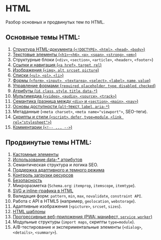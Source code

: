 # HTML #

Разбор основных и продвинутых тем по HTML.

## Основные темы HTML: ##

1. [Структура HTML-документа  (`<!DOCTYPE>`, `<html>`, `<head>`,
   `<body>`)](1.%20Базовые%20темы%20HTML/01.%20Структура%20HTML-документа.md)
2. [Текстовые элементы (`<h1>`–`<h6>`, `<p>`, `<span>`, `<strong>`,
   `<em>`)](1.%20Базовые%20темы%20HTML/02.%20Текстовые%20элементы.md)
3. Структурные блоки (`<div>`, `<section>`, `<article>`, `<header>`, `<footer>`)
4. [Ссылки и навигация  (`<a href>`, `target`, `rel`)](1.%20Базовые%20темы%20HTML/04.%20Ссылки%20и%20навигация.md)
5. [Изображения  (`<img>`, `alt`, `srcset`, `picture`)](1.%20Базовые%20темы%20HTML/05.%20Изображения.md)
6. [Списки (`<ul>`, `<ol>`, `<li>`)](1.%20Базовые%20темы%20HTML/06.%20Списки.md)
7. [Формы (`<form>`, `<input>`,` <textarea>`, `<select>`, `<label>`, `name`,
   `value`)](1.%20Базовые%20темы%20HTML/07.%20Формы.md)
8. [Управление формами (`required`, `placeholder`, `type`, `disabled`,
   `checked`)](1.%20Базовые%20темы%20HTML/08.%20Управление%20формами.md)
9. [Атрибуты (`id`, `class`, `style`, `title`, `data-*`)](1.%20Базовые%20темы%20HTML/09.%20Атрибуты.md)
10. [Мультимедиа (`<video>`, `<audio>`, `<source>`, `<track>`)](1.%20Базовые%20темы%20HTML/10.%20Мультимедиа.md)
11. [Семантика (разница между `<div>` и `<section>`, `<main>`, `<nav>`)](1.%20Базовые%20темы%20HTML/11.%20Семантика.md)
12. [Основы доступности (`alt`-текст, `label`, `aria-*`)](1.%20Базовые%20темы%20HTML/12.%20Основы%20доступности.md)
13. Метаданные (`<meta charset>`, `<meta name="viewport">`, SEO-теги).
14. [Скрипты и стили (`<script>`, `defer`, `type=module`,
    `<link rel="stylesheet">`)](1.%20Базовые%20темы%20HTML/14.%20Скрипты%20и%20стили.md)
15. [Комментарии (`<!-- ... -->`) ](1.%20Базовые%20темы%20HTML/15.%20Комментарии.md)

## Продвинутые темы HTML: ##

1. [Кастомные элементы](2.%20Продвинутые%20темы%20HTML/01.%20Кастомные%20элементы.md)
2. [Использование data-* атрибутов](2.%20Продвинутые%20темы%20HTML/02.%20Использование%20data-*%20атрибутов.md)
3. Семантическая структура и логика SEO.
4. [Поддержка адаптивного и темного режима](2.%20Продвинутые%20темы%20HTML/04.%20Поддержка%20адаптивного%20и%20темного%20режима.md)
5. [Контроль загрузки ресурсов](2.%20Продвинутые%20темы%20HTML/05.%20Контроль%20загрузки%20ресурсов.md)
6. [Безопасность](2.%20Продвинутые%20темы%20HTML/06.%20Безопасность.md)
7. Микроразметка (`Schema.org`: `itemprop`, `itemscope`, `itemtype`).
8. [SVG и inline-графика в HTML](2.%20Продвинутые%20темы%20HTML/08.%20SVG%20и%20inline-графика%20в%20HTML.md)
9. Валидация форм: `pattern`, `min`, `max`, `novalidate`, `constraint API`.
10. Работа с API в HTML5 (например, `geolocation`, `webstorage`).
11. Адаптивные изображения (`<picture>`, `srcset`, `sizes`).
12. [HTML шаблоны](2.%20Продвинутые%20темы%20HTML/12.%20HTML%20шаблоны.md)
13. [Прогрессивные веб-приложения (PWA: манифест, `service worker`)](2.%20Продвинутые%20темы%20HTML/13.%20Прогрессивные%20веб-приложения.md)
14. Модульные структуры (`import maps`, скрипты `type=module`).
15. A/B-тестирование и экспериментальные элементы (`<dialog>`, `<details>`, `<summary>`).